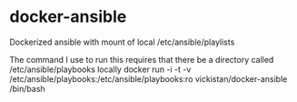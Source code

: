 docker-ansible
==============

Dockerized ansible with mount of local /etc/ansible/playlists

The command I use to run this requires that there be a directory called /etc/ansible/playbooks locally
docker run -i -t -v /etc/ansible/playbooks:/etc/ansible/playbooks:ro vickistan/docker-ansible /bin/bash
